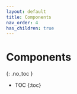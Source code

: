 ```yaml
---
layout: default
title: Components
nav_order: 4
has_children: true
---
```


# Components
{: .no_toc }

- TOC
{:toc}



